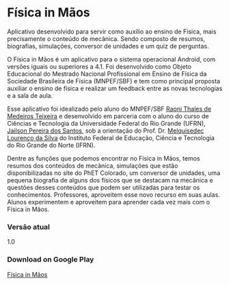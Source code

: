 # Física in Mãos

Aplicativo desenvolvido para servir como auxílio ao ensino de Física, mais precisamente o conteúdo de mecânica. Sendo composto de resumos, biografias, simulações, conversor de unidades e um quiz de perguntas.

O Física in Mãos é um aplicativo para o sistema operacional Android, com versões iguais ou superiores a 4.1. Foi desenvolvido como Objeto Educacional do Mestrado Nacional Profissional em Ensino de Física da Sociedade Brasileira de Física (MNPEF/SBF) e tem como principal proposta auxiliar o ensino de física e realizar um feedback entre as novas tecnologias e a sala de aula.

Esse aplicativo foi idealizado pelo aluno do MNPEF/SBF [Raoni Thales de Medeiros Teixeira](http://buscatextual.cnpq.br/buscatextual/visualizacv.do?id=K4876467T1) e desenvolvido em parceria com o aluno do curso de Ciências e Tecnologia da Universidade Federal do Rio Grande (UFRN), [Jailson Pereira dos Santos](http://buscatextual.cnpq.br/buscatextual/visualizacv.do?id=K4387526Z4), sob a orientação do Prof. Dr. [Melquisedec Lourenço da Silva](http://buscatextual.cnpq.br/buscatextual/visualizacv.do?id=K4794978Y0) do Instituto Federal de Educação, Ciência e Tecnologia do Rio Grande do Norte (IFRN).

Dentre as funções que podemos encontrar no Física in Mãos, temos resumos dos conteúdos de mecânica, simulações que estão disponibilizadas no site do PhET Colorado, um conversor de unidades, uma pequena biografia de alguns dos físicos que se destacam na mecânica e questões desses conteúdos que podem ser utilizadas para testar os conhecimentos. Professores, aproveitem esse novo recurso em suas aulas. Alunos experimentem e aproveitem para aprender cada vez mais com o Física in Mãos.

### Versão atual
1.0

### Download on Google Play
[Física in Mãos](https://play.google.com/store/apps/details?id=raoni.ifrn.mestrado.fisicainmaos)
